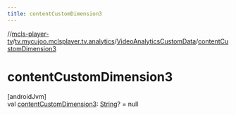 ```yaml
---
title: contentCustomDimension3
---
```

//[mcls-player-tv](../../../index.html)/[tv.mycujoo.mclsplayer.tv.analytics](../index.html)/[VideoAnalyticsCustomData](index.html)/[contentCustomDimension3](content-custom-dimension3.html)



# contentCustomDimension3



[androidJvm]\
val [contentCustomDimension3](content-custom-dimension3.html): [String](https://kotlinlang.org/api/latest/jvm/stdlib/kotlin/-string/index.html)? = null




